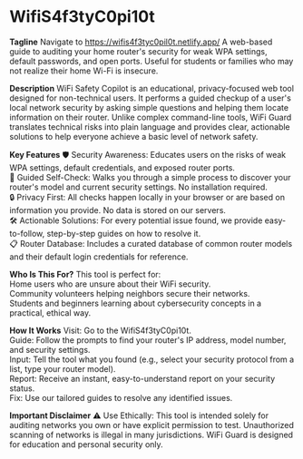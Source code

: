 # WifiS4f3tyC0pi10t
**Tagline**
Navigate to https://wifis4f3tyc0pil0t.netlify.app/
A web-based guide to auditing your home router's security for weak WPA settings, default passwords, and open ports. Useful for students or families who may not realize their home Wi-Fi is insecure.

**Description**
WiFi Safety Copilot is an educational, privacy-focused web tool designed for non-technical users. It performs a guided checkup of a user's local network security by asking simple questions and helping them locate information on their router. Unlike complex command-line tools, WiFi Guard translates technical risks into plain language and provides clear, actionable solutions to help everyone achieve a basic level of network safety.

**Key Features**
🛡️ Security Awareness: Educates users on the risks of weak WPA settings, default credentials, and exposed router ports.  
🤝 Guided Self-Check: Walks you through a simple process to discover your router's model and current security settings. No installation required.  
🔒 Privacy First: All checks happen locally in your browser or are based on information you provide. No data is stored on our servers.  
🛠️ Actionable Solutions: For every potential issue found, we provide easy-to-follow, step-by-step guides on how to resolve it.  
📋 Router Database: Includes a curated database of common router models and their default login credentials for reference.  

**Who Is This For?**
This tool is perfect for:  
Home users who are unsure about their WiFi security.  
Community volunteers helping neighbors secure their networks.  
Students and beginners learning about cybersecurity concepts in a practical, ethical way.  

**How It Works**
Visit: Go to the WifiS4f3tyC0pi10t.  
Guide: Follow the prompts to find your router's IP address, model number, and security settings.  
Input: Tell the tool what you found (e.g., select your security protocol from a list, type your router model).  
Report: Receive an instant, easy-to-understand report on your security status.  
Fix: Use our tailored guides to resolve any identified issues.  

**Important Disclaimer**
⚠️ Use Ethically: This tool is intended solely for auditing networks you own or have explicit permission to test. Unauthorized scanning of networks is illegal in many jurisdictions. WiFi Guard is designed for education and personal security only.
